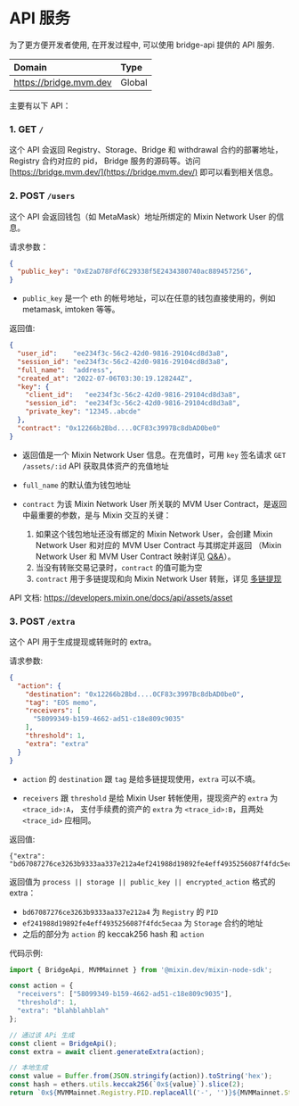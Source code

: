 # API 服务

为了更方便开发者使用, 在开发过程中, 可以使用 bridge-api 提供的 API 服务.

| Domain                     | Type   |
|:---------------------------| :----- |
| <https://bridge.mvm.dev> | Global |

主要有以下 API：

### 1. GET `/`

这个 API 会返回 Registry、Storage、Bridge 和 withdrawal 合约的部署地址，Registry 合约对应的 pid，
Bridge 服务的源码等。访问 [https://bridge.mvm.dev/](https://bridge.mvm.dev/) 即可以看到相关信息。


### 2. POST `/users`

这个 API 会返回钱包（如 MetaMask）地址所绑定的 Mixin Network User 的信息。

请求参数：

```json
{
  "public_key": "0xE2aD78Fdf6C29338f5E2434380740ac889457256",
}
```

* `public_key` 是一个 eth 的帐号地址，可以在任意的钱包直接使用的，例如 metamask, imtoken 等等。

返回值:

```json
{
  "user_id":    "ee234f3c-56c2-42d0-9816-29104cd8d3a8",
  "session_id": "ee234f3c-56c2-42d0-9816-29104cd8d3a8",
  "full_name":  "address",
  "created_at": "2022-07-06T03:30:19.128244Z",
  "key": {
    "client_id":   "ee234f3c-56c2-42d0-9816-29104cd8d3a8",
    "session_id":  "ee234f3c-56c2-42d0-9816-29104cd8d3a8",
    "private_key": "12345..abcde"
  },
  "contract": "0x12266b2Bbd....0CF83c3997Bc8dbAD0be0"
}
```

* 返回值是一个 Mixin Network User 信息。在充值时，可用 `key` 签名请求 `GET /assets/:id` API 获取具体资产的充值地址
* `full_name` 的默认值为钱包地址
* `contract` 为该 Mixin Network User 所关联的 MVM User Contract，是返回中最重要的参数，是与 Mixin 交互的关键：

  1. 如果这个钱包地址还没有绑定的 Mixin Network User，会创建 Mixin Network User 和对应的 MVM User Contract 与其绑定并返回
 （Mixin Network User 和 MVM User Contract 映射详见 [Q&A](/zh/resources/qa)）。
  2. 当没有转账交易记录时，`contract` 的值可能为空
  3. `contract` 用于多链提现和向 Mixin Network User 转账，详见 [多链提现](/zh/bridge/withdrawal)

API 文档: <https://developers.mixin.one/docs/api/assets/asset>

### 3. POST `/extra`

这个 API 用于生成提现或转账时的 extra。

请求参数:

```JSON
{
  "action": {
    "destination": "0x12266b2Bbd....0CF83c3997Bc8dbAD0be0",
    "tag": "EOS memo",
    "receivers": [
      "58099349-b159-4662-ad51-c18e809c9035"
    ],
    "threshold": 1,
    "extra": "extra"
  }
}
```

* `action` 的 `destination` 跟 `tag` 是给多链提现使用，`extra` 可以不填。

* `receivers` 跟 `threshold` 是给 Mixin User 转帐使用，提现资产的 `extra` 为 `<trace_id>:A`，
支付手续费的资产的 `extra` 为 `<trace_id>:B`，且两处 `<trace_id>` 应相同。

返回值:

```
{"extra": "bd67087276ce3263b9333aa337e212a4ef241988d19892fe4eff4935256087f4fdc5ecaa49418e68591cc61481576f3b4f5ef7b52959ce50ab14e7c4f7c416eaeb670a42e6185dd2af0df71763bad5b1909db4f9aeb7a87eed8a06640fb94d35563a0d23feb1c682e3618b34c6889e0bf55786de958dcce4f53da1bbf89cc76f3e970d46085a57053a2b621c393dfd06bcd45ed143d4250d61be6e79cd50a41ed38d40c21b7ccf4623fc14e1ef62bcf12f76d7b4"}
```

返回值为 `process || storage || public_key || encrypted_action` 格式的 extra：
* `bd67087276ce3263b9333aa337e212a4` 为 `Registry` 的 `PID`
* `ef241988d19892fe4eff4935256087f4fdc5ecaa` 为 `Storage` 合约的地址
* 之后的部分为 `action` 的 keccak256 hash 和 `action`

代码示例:

```javascript
import { BridgeApi, MVMMainnet } from '@mixin.dev/mixin-node-sdk';

const action = {
  "receivers": ["58099349-b159-4662-ad51-c18e809c9035"],
  "threshold": 1,
  "extra": "blahblahblah"
};

// 通过该 APi 生成
const client = BridgeApi();
const extra = await client.generateExtra(action);

// 本地生成
const value = Buffer.from(JSON.stringify(action)).toString('hex');
const hash = ethers.utils.keccak256(`0x${value}`).slice(2);
return `0x${MVMMainnet.Registry.PID.replaceAll('-', '')}${MVMMainnet.Storage.Contract.toLowerCase().slice(2)}${hash}${value}`;
```
